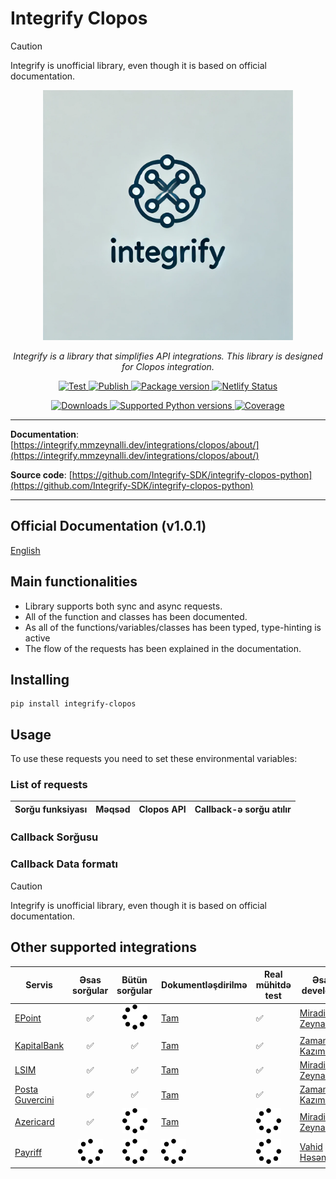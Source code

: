 # Integrify Clopos

> [!Caution]
> Integrify is unofficial library, even though it is based on official documentation.

<p align="center">
  <a href="https://integrify.mmzeynalli.dev/"><img width="400" src="https://raw.githubusercontent.com/Integrify-SDK/integrify-docs-python/main/docs/az/docs/assets/integrify.png" alt="Integrify"></a>
</p>
<p align="center">
    <em>Integrify is a library that simplifies API integrations. This library is designed for Clopos integration.</em>
</p>
<p align="center">
<a href="https://github.com/Integrify-SDK/integrify-clopos-python/actions/workflows/test.yml" target="_blank">
    <img src="https://github.com/Integrify-SDK/integrify-clopos-python/actions/workflows/test.yml/badge.svg?branch=main" alt="Test">
</a>
<a href="https://github.com/Integrify-SDK/integrify-clopos-python/actions/workflows/publish.yml" target="_blank">
    <img src="https://github.com/Integrify-SDK/integrify-clopos-python/actions/workflows/publish.yml/badge.svg" alt="Publish">
</a>
<a href="https://pypi.org/project/integrify-clopos" target="_blank">
  <img src="https://img.shields.io/pypi/v/integrify-clopos?color=%2334D058&label=pypi%20package" alt="Package version">
</a>
<a href="https://app.netlify.com/sites/integrify-docs/deploys">
  <img src="https://api.netlify.com/api/v1/badges/d8931b6a-80c7-41cb-bdbb-bf6ef5789f80/deploy-status" alt="Netlify Status">
</a>
</p>
<p align="center">
<a href="https://pepy.tech/project/integrify-clopos" target="_blank">
  <img src="https://static.pepy.tech/badge/integrify-clopos" alt="Downloads">
</a>
<a href="https://pypi.org/project/integrify-clopos" target="_blank">
    <img src="https://img.shields.io/pypi/pyversions/integrify-clopos.svg?color=%2334D058" alt="Supported Python versions">
</a>
<a href="https://coverage-badge.samuelcolvin.workers.dev/redirect/Integrify-SDK/integrify-clopos-python" target="_blank">
    <img src="https://coverage-badge.samuelcolvin.workers.dev/Integrify-SDK/integrify-clopos-python.svg" alt="Coverage">
</a>

</p>

---

**Documentation**: [https://integrify.mmzeynalli.dev/integrations/clopos/about/](https://integrify.mmzeynalli.dev/integrations/clopos/about/)

**Source code**: [https://github.com/Integrify-SDK/integrify-clopos-python](https://github.com/Integrify-SDK/integrify-clopos-python)

---

## Official Documentation (v1.0.1)

[English](https://developer.clopos.com/)

## Main functionalities

- Library supports both sync and async requests.
- All of the function and classes has been documented.
- As all of the functions/variables/classes has been typed, type-hinting is active
- The flow of the requests has been explained in the documentation.

## Installing

<div class="termy">

```console
pip install integrify-clopos
```

</div>

## Usage

To use these requests you need to set these environmental variables:

### List of requests

| Sorğu funksiyası | Məqsəd | Clopos API | Callback-ə sorğu atılır |
| :--------------- | :----- | :--------: | :---------------------: |

### Callback Sorğusu

### Callback Data formatı

> [!Caution]
> Integrify is unofficial library, even though it is based on official documentation.

## Other supported integrations

<!-- AUTO-UPDATE SECTION -->
| Servis                                                                              |                                                        Əsas sorğular                                                         |                                                        Bütün sorğular                                                        | Dokumentləşdirilmə                                                                                                           | Real mühitdə test                                                                                                            | Əsas developer                                    |
| ----------------------------------------------------------------------------------- | :--------------------------------------------------------------------------------------------------------------------------: | :--------------------------------------------------------------------------------------------------------------------------: | ---------------------------------------------------------------------------------------------------------------------------- | ---------------------------------------------------------------------------------------------------------------------------- | ------------------------------------------------- |
| [EPoint](https://github.com/Integrify-SDK/integrify-epoint-python)                  |                                                              ✅                                                               | ![loading](https://raw.githubusercontent.com/Integrify-SDK/integrify-docs-python/main/docs/az/docs/assets/spinner-solid.svg) | [Tam](https://integrify.mmzeynalli.dev/integrations/epoint/about/)                                                           | ✅                                                                                                                            | [Miradil Zeynallı](https://github.com/mmzeynalli) |
| [KapitalBank](https://github.com/Integrify-SDK/integrify-kapitalbank-python)        |                                                              ✅                                                               |                                                              ✅                                                               | [Tam](https://integrify.mmzeynalli.dev/integrations/kapital/about/)                                                          | ✅                                                                                                                            | [Zaman Kazımov](https://github.com/kazimovzaman2) |
| [LSIM](https://github.com/Integrify-SDK/integrify-lsim-python)                      |                                                              ✅                                                               |                                                              ✅                                                               | [Tam](https://integrify.mmzeynalli.dev/integrations/lsim/about/)                                                             | ✅                                                                                                                            | [Miradil Zeynallı](https://github.com/mmzeynalli) |
| [Posta Guvercini](https://github.com/Integrify-SDK/integrify-postaguvercini-python) |                                                              ✅                                                               |                                                              ✅                                                               | [Tam](https://integrify.mmzeynalli.dev/integrations/posta-guvercini/about/)                                                  | ✅                                                                                                                            | [Zaman Kazımov](https://github.com/kazimovzaman2) |
| [Azericard](https://github.com/Integrify-SDK/integrify-azericard-python)            |                                                              ✅                                                               | ![loading](https://raw.githubusercontent.com/Integrify-SDK/integrify-docs-python/main/docs/az/docs/assets/spinner-solid.svg) | [Tam](https://integrify.mmzeynalli.dev/integrations/azericard/about)                                                         | ![loading](https://raw.githubusercontent.com/Integrify-SDK/integrify-docs-python/main/docs/az/docs/assets/spinner-solid.svg) | [Miradil Zeynallı](https://github.com/mmzeynalli) |
| [Payriff](https://github.com/Integrify-SDK/integrify-payriff-python)                | ![loading](https://raw.githubusercontent.com/Integrify-SDK/integrify-docs-python/main/docs/az/docs/assets/spinner-solid.svg) | ![loading](https://raw.githubusercontent.com/Integrify-SDK/integrify-docs-python/main/docs/az/docs/assets/spinner-solid.svg) | ![loading](https://raw.githubusercontent.com/Integrify-SDK/integrify-docs-python/main/docs/az/docs/assets/spinner-solid.svg) | ![loading](https://raw.githubusercontent.com/Integrify-SDK/integrify-docs-python/main/docs/az/docs/assets/spinner-solid.svg) | [Vahid Həsənzadə](https://github.com/vahidzhe)    |
